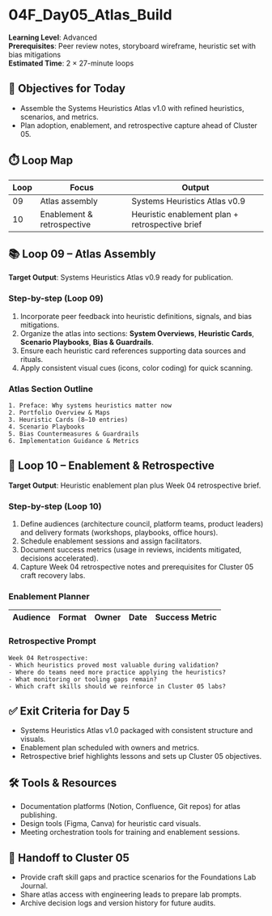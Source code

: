 # 04F_Day05_Atlas_Build

**Learning Level**: Advanced  
**Prerequisites**: Peer review notes, storyboard wireframe, heuristic set with bias mitigations  
**Estimated Time**: 2 × 27-minute loops

## 🎯 Objectives for Today

- Assemble the Systems Heuristics Atlas v1.0 with refined heuristics, scenarios, and metrics.
- Plan adoption, enablement, and retrospective capture ahead of Cluster 05.

## ⏱️ Loop Map

| Loop | Focus | Output |
| --- | --- | --- |
| 09 | Atlas assembly | Systems Heuristics Atlas v0.9 |
| 10 | Enablement & retrospective | Heuristic enablement plan + retrospective brief |

## 📚 Loop 09 – Atlas Assembly

**Target Output**: Systems Heuristics Atlas v0.9 ready for publication.

### Step-by-step (Loop 09)

1. Incorporate peer feedback into heuristic definitions, signals, and bias mitigations.
2. Organize the atlas into sections: **System Overviews**, **Heuristic Cards**, **Scenario Playbooks**, **Bias & Guardrails**.
3. Ensure each heuristic card references supporting data sources and rituals.
4. Apply consistent visual cues (icons, color coding) for quick scanning.

### Atlas Section Outline

```text
1. Preface: Why systems heuristics matter now
2. Portfolio Overview & Maps
3. Heuristic Cards (8–10 entries)
4. Scenario Playbooks
5. Bias Countermeasures & Guardrails
6. Implementation Guidance & Metrics
```

## 📣 Loop 10 – Enablement & Retrospective

**Target Output**: Heuristic enablement plan plus Week 04 retrospective brief.

### Step-by-step (Loop 10)

1. Define audiences (architecture council, platform teams, product leaders) and delivery formats (workshops, playbooks, office hours).
2. Schedule enablement sessions and assign facilitators.
3. Document success metrics (usage in reviews, incidents mitigated, decisions accelerated).
4. Capture Week 04 retrospective notes and prerequisites for Cluster 05 craft recovery labs.

### Enablement Planner

| Audience | Format | Owner | Date | Success Metric |
| --- | --- | --- | --- | --- |

### Retrospective Prompt

```text
Week 04 Retrospective:
- Which heuristics proved most valuable during validation?
- Where do teams need more practice applying the heuristics?
- What monitoring or tooling gaps remain?
- Which craft skills should we reinforce in Cluster 05 labs?
```

## ✅ Exit Criteria for Day 5

- Systems Heuristics Atlas v1.0 packaged with consistent structure and visuals.
- Enablement plan scheduled with owners and metrics.
- Retrospective brief highlights lessons and sets up Cluster 05 objectives.

## 🛠️ Tools & Resources

- Documentation platforms (Notion, Confluence, Git repos) for atlas publishing.
- Design tools (Figma, Canva) for heuristic card visuals.
- Meeting orchestration tools for training and enablement sessions.

## 🔗 Handoff to Cluster 05

- Provide craft skill gaps and practice scenarios for the Foundations Lab Journal.
- Share atlas access with engineering leads to prepare lab prompts.
- Archive decision logs and version history for future audits.
